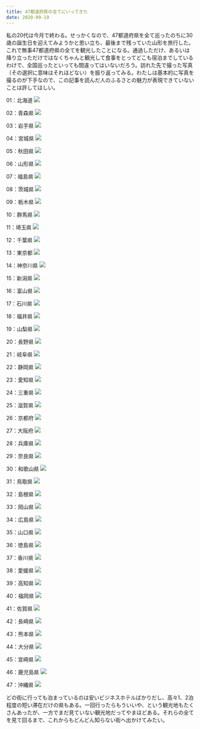 ```yaml
---
title: 47都道府県の全てにいってきた
date: 2020-09-19
---
```


私の20代は今月で終わる。せっかくなので、47都道府県を全て巡ったのちに30歳の誕生日を迎えてみようかと思い立ち、最後まで残っていた山形を旅行した。これで無事47都道府県の全てを観光したことになる。通過しただけ、あるいは降り立っただけではなくちゃんと観光して食事をとってどこも宿泊までしているわけで、全国巡ったといっても間違ってはいないだろう。訪れた先で撮った写真（その選択に意味はそれほどない）を振り返ってみる。わたしは基本的に写真を撮るのが下手なので、この記事を読んだ人のふるさとの魅力が表現できていないことは許してほしい。


01：北海道
![](https://photos.smugmug.com/photos/i-gNrqtks/0/d6727b1d/X5/i-gNrqtks-X5.jpg)


02：青森県
![](https://photos.smugmug.com/photos/i-7KbZnp6/0/edc6616a/X5/i-7KbZnp6-X5.jpg)


03：岩手県
![](https://photos.smugmug.com/photos/i-X2GNJR2/1/912e014e/X5/i-X2GNJR2-X5.jpg)


04：宮城県
![](https://photos.smugmug.com/photos/i-dRvZj97/0/108b3133/X5/i-dRvZj97-X5.jpg)


05：秋田県
![](https://photos.smugmug.com/photos/i-sXqzNhn/0/1c551281/X5/i-sXqzNhn-X5.jpg)


06：山形県
![](https://photos.smugmug.com/photos/i-Lbn8s4R/0/0b029b11/X5/i-Lbn8s4R-X5.jpg)


07：福島県
![](https://photos.smugmug.com/photos/i-X9VHfdZ/0/9806e218/X2/i-X9VHfdZ-X2.jpg)


08：茨城県
![](https://photos.smugmug.com/photos/i-NGtBSFf/0/9dbfb90c/X5/i-NGtBSFf-X5.jpg)


09：栃木県
![](https://photos.smugmug.com/photos/i-LJfVCnM/0/96bcf047/X2/i-LJfVCnM-X2.jpg)


10：群馬県
![](https://photos.smugmug.com/photos/i-vpZjB7P/0/ab8161f8/X5/i-vpZjB7P-X5.jpg)


11：埼玉県
![](https://photos.smugmug.com/photos/i-QpDvwHZ/1/fffcaf46/X3/i-QpDvwHZ-X3.jpg)


12：千葉県
![](https://photos.smugmug.com/photos/i-x6vPxmW/0/826759bd/X5/i-x6vPxmW-X5.jpg)


13：東京都
![](https://photos.smugmug.com/photos/i-QzxxBNZ/0/40c07dba/X5/i-QzxxBNZ-X5.jpg)


14：神奈川県
![](https://photos.smugmug.com/photos/i-rkSdz7Q/0/11dff266/X5/i-rkSdz7Q-X5.jpg)


15：新潟県
![](https://photos.smugmug.com/photos/i-jNW7CV9/0/79f5603d/X5/i-jNW7CV9-X5.jpg)


16：富山県
![](https://photos.smugmug.com/photos/i-QWtt9Mm/0/4e025d61/X4/i-QWtt9Mm-X4.jpg)


17：石川県
![](https://photos.smugmug.com/photos/i-VssTZxd/0/ff55c56d/X5/i-VssTZxd-X5.jpg)


18：福井県
![](https://photos.smugmug.com/photos/i-d6Srrtq/0/2b168fcb/X5/i-d6Srrtq-X5.jpg)


19：山梨県
![](https://photos.smugmug.com/photos/i-Bj8mvLD/0/b4a6acfc/X5/i-Bj8mvLD-X5.jpg)


20：長野県
![](https://photos.smugmug.com/photos/i-JspgbxS/0/9c4e5ce2/X5/i-JspgbxS-X5.jpg)


21：岐阜県
![](https://photos.smugmug.com/photos/i-P7J2GT2/0/a416a866/X5/i-P7J2GT2-X5.jpg)


22：静岡県
![](https://photos.smugmug.com/photos/i-xKC3J4j/0/9ca0e209/X5/i-xKC3J4j-X5.jpg)


23：愛知県
![](https://photos.smugmug.com/photos/i-S8k5BCm/0/7234d083/X5/i-S8k5BCm-X5.jpg)


24：三重県
![](https://photos.smugmug.com/photos/i-BPVW2vt/0/b1a320cb/X5/i-BPVW2vt-X5.jpg)


25：滋賀県
![](https://photos.smugmug.com/photos/i-sbxS4R2/0/73c7cc6a/X5/i-sbxS4R2-X5.jpg)


26：京都府
![](https://photos.smugmug.com/photos/i-rph4ZLZ/0/a84b7c34/X5/i-rph4ZLZ-X5.jpg)


27：大阪府
![](https://photos.smugmug.com/photos/i-khVPBqB/0/fef27849/X5/i-khVPBqB-X5.jpg)


28：兵庫県
![](https://photos.smugmug.com/photos/i-TMPZB2j/0/f0bd094f/X5/i-TMPZB2j-X5.jpg)


29：奈良県
![](https://photos.smugmug.com/photos/i-vX79mbK/0/f8a4055c/X5/i-vX79mbK-X5.jpg)


30：和歌山県
![](https://photos.smugmug.com/photos/i-BJ7qZKM/0/679984c2/X5/i-BJ7qZKM-X5.jpg)


31：鳥取県
![](https://photos.smugmug.com/photos/i-HtzRRpV/0/a153bc57/X5/i-HtzRRpV-X5.jpg)


32：島根県
![](https://photos.smugmug.com/photos/i-2FsC7VX/0/779dbea5/X2/i-2FsC7VX-X2.jpg)


33：岡山県
![](https://photos.smugmug.com/photos/i-MJ82ncR/0/5b278628/X5/i-MJ82ncR-X5.jpg)


34：広島県
![](https://photos.smugmug.com/photos/i-THmmWNt/0/f2a8c500/X5/i-THmmWNt-X5.jpg)


35：山口県
![](https://photos.smugmug.com/photos/i-TqKbt47/0/a2443e5a/X5/i-TqKbt47-X5.jpg)


36：徳島県
![](https://photos.smugmug.com/photos/i-gPHTmqS/0/4b16c791/X5/i-gPHTmqS-X5.jpg)


37：香川県
![](https://photos.smugmug.com/photos/i-wCcjPt5/0/9cddca23/X5/i-wCcjPt5-X5.jpg)


38：愛媛県
![](https://photos.smugmug.com/photos/i-BGP9pCJ/0/7e759e07/X5/i-BGP9pCJ-X5.jpg)


39：高知県
![](https://photos.smugmug.com/photos/i-WhxG5kD/0/b1bccc71/X5/i-WhxG5kD-X5.jpg)


40：福岡県
![](https://photos.smugmug.com/photos/i-d8Xw6D5/0/136ec4e6/X5/i-d8Xw6D5-X5.jpg)


41：佐賀県
![](https://photos.smugmug.com/photos/i-R8b2fBv/0/be566925/X5/i-R8b2fBv-X5.jpg)


42：長崎県
![](https://photos.smugmug.com/photos/i-d8Xw6D5/0/136ec4e6/X5/i-d8Xw6D5-X5.jpg)


43：熊本県
![](https://photos.smugmug.com/photos/i-t3RZwXF/0/60b3b360/X5/i-t3RZwXF-X5.jpg)


44：大分県
![](https://photos.smugmug.com/photos/i-vcZ753g/0/52407aca/X5/i-vcZ753g-X5.jpg)


45：宮崎県
![](https://photos.smugmug.com/photos/i-g3jFrmZ/0/856d8cfa/X5/i-g3jFrmZ-X5.jpg)


46：鹿児島県
![](https://photos.smugmug.com/photos/i-Dcjhcbs/0/aeadab1a/X5/i-Dcjhcbs-X5.jpg)


47：沖縄県
![](https://photos.smugmug.com/photos/i-3zGxdH8/0/26bc70c8/X5/i-3zGxdH8-X5.jpg)



どの街に行っても泊まっているのは安いビジネスホテルばかりだし、高々1、2泊程度の短い滞在だけの県もある。一回行ったらもういいや、という観光地もたくさんあったが、一方でまだ見ていない観光地だってやまほどある。それらの全てを見て回るまで、これからもどんどん知らない街へ出かけてみたい。

